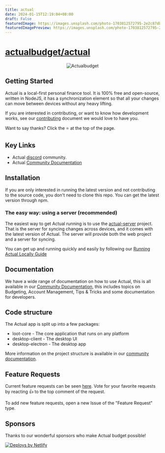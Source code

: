 ```yaml
---
title: actual
date: 2024-01-15T12:19:04+08:00
draft: False
featuredImage: https://images.unsplash.com/photo-1703812572795-2e2c87db6c2c?ixid=M3w0NjAwMjJ8MHwxfHJhbmRvbXx8fHx8fHx8fDE3MDUyOTIyMTh8&ixlib=rb-4.0.3
featuredImagePreview: https://images.unsplash.com/photo-1703812572795-2e2c87db6c2c?ixid=M3w0NjAwMjJ8MHwxfHJhbmRvbXx8fHx8fHx8fDE3MDUyOTIyMTh8&ixlib=rb-4.0.3
---
```


# [actualbudget/actual](https://github.com/actualbudget/actual)

<p align="center">
  <img src="/demo.png" alt="Actualbudget" />
</p>

## Getting Started

Actual is a local-first personal finance tool. It is 100% free and open-source, written in NodeJS, it has a synchronization element so that all your changes can move between devices without any heavy lifting.

If you are interested in contributing, or want to know how development works, see our [contributing](https://actualbudget.org/docs/contributing/) document we would love to have you.

Want to say thanks? Click the ⭐ at the top of the page.

## Key Links

- Actual [discord](https://discord.gg/pRYNYr4W5A) community.
- Actual [Community Documentation](https://actualbudget.org/docs)

## Installation

If you are only interested in running the latest version and not contributing to the source code, you don't need to clone this repo. You can get the latest version through npm.

### The easy way: using a server (recommended)

The easiest way to get Actual running is to use the [actual-server](https://github.com/actualbudget/actual-server) project. That is the server for syncing changes across devices, and it comes with the latest version of Actual. The server will provide both the web project and a server for syncing.

You can get up and running quickly and easily by following our [Running Actual Locally Guide](https://actualbudget.org/docs/install/local)

## Documentation

We have a wide range of documentation on how to use Actual, this is all available in our [Community Documentation](https://actualbudget.org/docs), this includes topics on Budgeting, Account Management, Tips & Tricks and some documentation for developers.

## Code structure

The Actual app is split up into a few packages:

- loot-core - The core application that runs on any platform
- desktop-client - The desktop UI
- desktop-electron - The desktop app

More information on the project structure is available in our [community documentation](https://actualbudget.org/docs/contributing/project-details).

## Feature Requests

Current feature requests can be seen [here](https://github.com/actualbudget/actual/issues?q=is%3Aissue+label%3A%22needs+votes%22+sort%3Areactions-%2B1-desc).
Vote for your favorite requests by reacting :+1: to the top comment of the request.

To add new feature requests, open a new Issue of the "Feature Request" type.

## Sponsors

Thanks to our wonderful sponsors who make Actual budget possible!

<a href="https://www.netlify.com"> <img src="https://www.netlify.com/v3/img/components/netlify-color-accent.svg" alt="Deploys by Netlify" /> </a>
